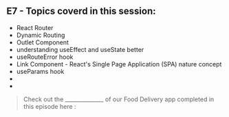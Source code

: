 ## E7 - Topics coverd in this session:

- React Router
- Dynamic Routing
- Outlet Component
- understanding useEffect and useState better
- useRouteError hook
- Link Component - React's Single Page Application (SPA) nature concept
- useParams hook
- 
- 

>  Check out the ______________ of our Food Delivery app completed in this episode here : 
